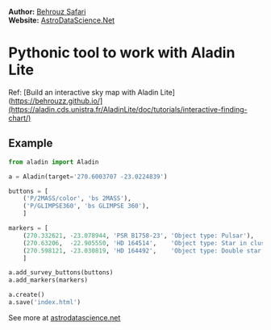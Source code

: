 **Author:** [Behrouz Safari](https://behrouzz.github.io/)<br/>
**Website:** [AstroDataScience.Net](http://astrodatascience.net/)<br/>

# Pythonic tool to work with Aladin Lite

Ref: [Build an interactive sky map with Aladin Lite](https://behrouzz.github.io/](https://aladin.cds.unistra.fr/AladinLite/doc/tutorials/interactive-finding-chart/)<br/>

## Example

```python
from aladin import Aladin

a = Aladin(target='270.6003707 -23.0224839')

buttons = [
    ('P/2MASS/color', 'bs 2MASS'),
    ('P/GLIMPSE360', 'bs GLIMPSE 360'),
    ]

markers = [
    (270.332621, -23.078944, 'PSR B1758-23', 'Object type: Pulsar'),
    (270.63206,  -22.905550, 'HD 164514',    'Object type: Star in cluster'),
    (270.598121, -23.030819, 'HD 164492',    'Object type: Double star'),
    ]

a.add_survey_buttons(buttons)
a.add_markers(markers)

a.create()
a.save('index.html')
```


See more at [astrodatascience.net](https://astrodatascience.net/)
